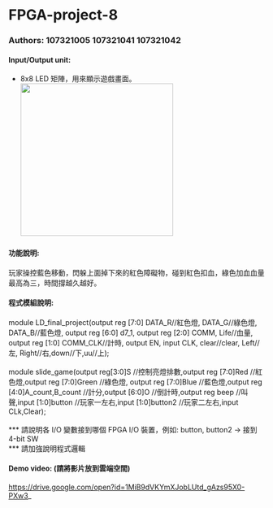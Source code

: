 # FPGA-project-8
### Authors: 107321005 107321041 107321042

#### Input/Output unit:<br>
* 8x8 LED 矩陣，用來顯示遊戲畫面。<br>
<img src="https://drive.google.com/a/mail1.ncnu.edu.tw/file/d/1MKj8BIGABArIRODM5YTZMMmrcIB31vae/view?usp=sharing" width="300"/><br>

#### 功能說明:<br>
玩家操控藍色移動，閃躲上面掉下來的紅色障礙物，碰到紅色扣血，綠色加血血量最高為三，時間撐越久越好。<br>

#### 程式模組說明:<br>
module LD_final_project(output reg [7:0] DATA_R//紅色燈, DATA_G//綠色燈, DATA_B//藍色燈,
								output reg [6:0] d7_1, 
								output reg [2:0] COMM, Life//血量,
								output reg [1:0] COMM_CLK//計時,
								output EN,
								input CLK, clear//clear, Left//左, Right//右,down//下,uu//上);<br><br>
module slide_game(output reg[3:0]S //控制亮燈排數,output reg [7:0]Red //紅色燈,output reg [7:0]Green //綠色燈,
output reg [7:0]Blue //藍色燈,output reg [4:0]A_count,B_count //計分,output [6:0]O //倒計時,output reg beep //叫聲,input [1:0]button //玩家一左右,input [1:0]button2 //玩家二左右,input CLk,Clear); <br><br>
*** 請說明各 I/O 變數接到哪個 FPGA I/O 裝置，例如: button, button2 -> 接到 4-bit SW <br>
*** 請加強說明程式邏輯 <br>

#### Demo video: (請將影片放到雲端空間)
https://drive.google.com/open?id=1MiB9dVKYmXJobLUtd_gAzs95X0-PXw3_

